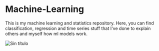 # Machine-Learning
This is my machine learning and statistics repository. Here, you can find classification, regression and time series stuff 
that I've done to explain others and myself how ml models work.

![Sin título](https://github.com/Cripticox/Machine-Learning/assets/136764147/9463aea6-dfc2-49d3-8d78-af7ff9cd15e2)

